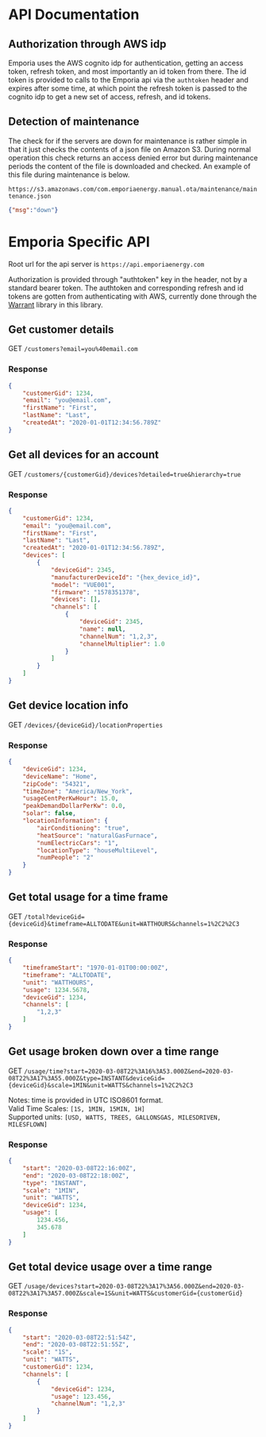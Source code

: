 # API Documentation

## Authorization through AWS idp

Emporia uses the AWS cognito idp for authentication, getting an access token, refresh token, and most importantly an id token from there. The id token is provided to calls to the Emporia api via the `authtoken` header and expires after some time, at which point the refresh token is passed to the cognito idp to get a new set of access, refresh, and id tokens.

## Detection of maintenance

The check for if the servers are down for maintenance is rather simple in that it just checks the contents of a json file on Amazon S3. During normal operation this check returns an access denied error but during maintenance periods the content of the file is downloaded and checked. An example of this file during maintenance is below.

`https://s3.amazonaws.com/com.emporiaenergy.manual.ota/maintenance/maintenance.json`

```json
{"msg":"down"}
```

# Emporia Specific API

Root url for the api server is `https://api.emporiaenergy.com`

Authorization is provided through "authtoken" key in the header, not by a standard bearer token. The authtoken and corresponding refresh and id tokens are gotten from authenticating with AWS, currently done through the [Warrant](https://github.com/capless/warrant) library in this library.

## Get customer details

GET `/customers?email=you%40email.com`

### Response

```json
{
    "customerGid": 1234,
    "email": "you@email.com",
    "firstName": "First",
    "lastName": "Last",
    "createdAt": "2020-01-01T12:34:56.789Z"
}
```

## Get all devices for an account

GET `/customers/{customerGid}/devices?detailed=true&hierarchy=true`

### Response

```json
{
    "customerGid": 1234,
    "email": "you@email.com",
    "firstName": "First",
    "lastName": "Last",
    "createdAt": "2020-01-01T12:34:56.789Z",
    "devices": [
        {
            "deviceGid": 2345,
            "manufacturerDeviceId": "{hex_device_id}",
            "model": "VUE001",
            "firmware": "1578351378",
            "devices": [],
            "channels": [
                {
                    "deviceGid": 2345,
                    "name": null,
                    "channelNum": "1,2,3",
                    "channelMultiplier": 1.0
                }
            ]
        }
    ]
}
```

## Get device location info

GET `/devices/{deviceGid}/locationProperties`

### Response

```json
{
    "deviceGid": 1234,
    "deviceName": "Home",
    "zipCode": "54321",
    "timeZone": "America/New_York",
    "usageCentPerKwHour": 15.0,
    "peakDemandDollarPerKw": 0.0,
    "solar": false,
    "locationInformation": {
        "airConditioning": "true",
        "heatSource": "naturalGasFurnace",
        "numElectricCars": "1",
        "locationType": "houseMultiLevel",
        "numPeople": "2"
    }
}
```

## Get total usage for a time frame

GET `/total?deviceGid={deviceGid}&timeframe=ALLTODATE&unit=WATTHOURS&channels=1%2C2%2C3`

### Response

```json
{
    "timeframeStart": "1970-01-01T00:00:00Z",
    "timeframe": "ALLTODATE",
    "unit": "WATTHOURS",
    "usage": 1234.5678,
    "deviceGid": 1234,
    "channels": [
        "1,2,3"
    ]
}
```

## Get usage broken down over a time range

GET `/usage/time?start=2020-03-08T22%3A16%3A53.000Z&end=2020-03-08T22%3A17%3A55.000Z&type=INSTANT&deviceGid={deviceGid}&scale=1MIN&unit=WATTS&channels=1%2C2%2C3`

Notes: time is provided in UTC ISO8601 format.  
Valid Time Scales: `[1S, 1MIN, 15MIN, 1H]`  
Supported units: `[USD, WATTS, TREES, GALLONSGAS, MILESDRIVEN, MILESFLOWN]`

### Response

```json
{
    "start": "2020-03-08T22:16:00Z",
    "end": "2020-03-08T22:18:00Z",
    "type": "INSTANT",
    "scale": "1MIN",
    "unit": "WATTS",
    "deviceGid": 1234,
    "usage": [
        1234.456,
        345.678
    ]
}
```

## Get total device usage over a time range

GET `/usage/devices?start=2020-03-08T22%3A17%3A56.000Z&end=2020-03-08T22%3A17%3A57.000Z&scale=1S&unit=WATTS&customerGid={customerGid}`

### Response

```json
{
    "start": "2020-03-08T22:51:54Z",
    "end": "2020-03-08T22:51:55Z",
    "scale": "1S",
    "unit": "WATTS",
    "customerGid": 1234,
    "channels": [
        {
            "deviceGid": 1234,
            "usage": 123.456,
            "channelNum": "1,2,3"
        }
    ]
}
```

